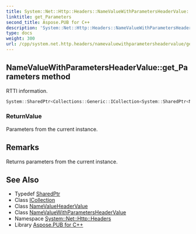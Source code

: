 ```yaml
---
title: System::Net::Http::Headers::NameValueWithParametersHeaderValue::get_Parameters method
linktitle: get_Parameters
second_title: Aspose.PUB for C++
description: 'System::Net::Http::Headers::NameValueWithParametersHeaderValue::get_Parameters method. RTTI information in C++.'
type: docs
weight: 300
url: /cpp/system.net.http.headers/namevaluewithparametersheadervalue/get_parameters/
---
```

## NameValueWithParametersHeaderValue::get_Parameters method


RTTI information.

```cpp
System::SharedPtr<Collections::Generic::ICollection<System::SharedPtr<NameValueHeaderValue>>> System::Net::Http::Headers::NameValueWithParametersHeaderValue::get_Parameters()
```


### ReturnValue

Parameters from the current instance.
## Remarks


Returns parameters from the current instance. 
## See Also

* Typedef [SharedPtr](../../../system/sharedptr/)
* Class [ICollection](../../../system.collections.generic/icollection/)
* Class [NameValueHeaderValue](../../namevalueheadervalue/)
* Class [NameValueWithParametersHeaderValue](../)
* Namespace [System::Net::Http::Headers](../../)
* Library [Aspose.PUB for C++](../../../)
